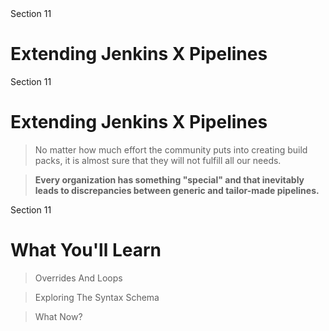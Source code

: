 <!-- .slide: class="center" -->
<div class="eyebrow">Section 11</div>

# Extending Jenkins X Pipelines


<!-- .slide: class="light" -->
<div class="eyebrow">Section 11</div>

# Extending Jenkins X Pipelines

> No matter how much effort the community puts into creating build packs, it is almost sure that they will not fulfill all our needs.

> <b>Every organization has something "special" and that inevitably leads to discrepancies between generic and tailor-made pipelines.</b>


<!-- .slide: class="light" -->
<div class="eyebrow">Section 11</div>

# What You'll Learn

> Overrides And Loops

> Exploring The Syntax Schema

> What Now?
